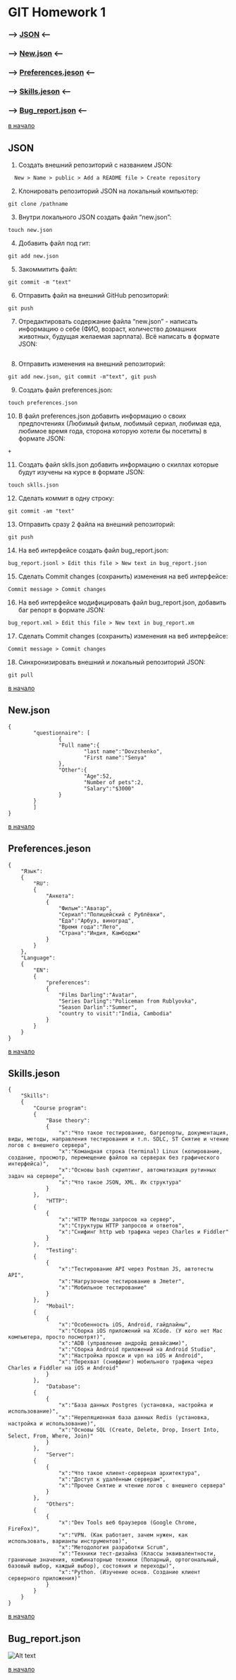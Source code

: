 <a id="go"></a>

# **GIT Homework 1**

### --> **[JSON](#JS)** <--

### --> **[New.json](#new.j)** <--

### --> **[Preferences.jeson](#preferences.j)** <--

### --> **[Skills.jeson](#skills.j)** <--

### --> **[Bug_report.json](#bug_report.j)** <--

<a id="JS"></a>

[в начало](#go)

## **JSON**


1.  Создать внешний репозиторий c названием JSON:

```
  New > Name > public > Add a README file > Create repository
```

2.  Клонировать репозиторий JSON на локальный компьютер:

```
git clone /pathname
```

3.  Внутри локального JSON создать файл “new.json”:

```
touch new.json
```

4.  Добавить файл под гит:

```
git add new.json
```

5.  Закоммитить файл:

```
git commit -m "text"
```

6.  Отправить файл на внешний GitHub репозиторий:

```
git push
```

7.  Отредактировать содержание файла “new.json” - написать информацию о себе (ФИО, возраст, количество домашних животных, будущая желаемая зарплата). Всё написать в формате JSON:

```

```

8.  Отправить изменения на внешний репозиторий:

```
git add new.json, git commit -m"text", git push
```

9.  Создать файл preferences.json:

```
touch preferences.json
```

10. В файл preferences.json добавить информацию о своих предпочтениях (Любимый фильм, любимый сериал, любимая еда, любимое время года, сторона которую хотели бы посетить) в формате JSON:

```
+
```

11. Создать файл sklls.json добавить информацию о скиллах которые будут изучены на курсе в формате JSON:

```
touch sklls.json
```

12. Сделать коммит в одну строку:

```
git commit -am "text"
```

13. Отправить сразу 2 файла на внешний репозиторий:

```
git push
```

14. На веб интерфейсе создать файл bug_report.json:

```
bug_report.jsonl > Edit this file > New text in bug_report.json
```

15. Сделать Commit changes (сохранить) изменения на веб интерфейсе:

```
Commit message > Commit changes
```

16. На веб интерфейсе модифицировать файл bug_report.json, добавить баг репорт в формате JSON:

```
bug_report.xml > Edit this file > New text in bug_report.xm
```

17. Сделать Commit changes (сохранить) изменения на веб интерфейсе:

```
Commit message > Commit changes
```

18. Синхронизировать внешний и локальный репозиторий JSON:

```
git pull
```

<a id="new.j"></a>

[в начало](#go)

## **New.json**

```
{
        "questionnaire": [
                {
                "Full name":{
                        "last name":"Dovzshenko",
                        "First name":"Senya"
                },
                "Other":{
                        "Age":52,
                        "Number of pets":2,
                        "Salary":"$3000"
                }
        }
        ]
}
```

<a id="preferences.j"></a>

[в начало](#go)

## **Preferences.jeson**

```
{
    "Язык":
    {
        "RU":
        {
            "Анкета":
            {
                "Фильм":"Аватар",
                "Сериал":"Полицейский с Рублёвки",
                "Еда":"Арбуз, виноград",
                "Время года":"Лето",
                "Страна":"Индия, Камбоджи"
            }
        }
    },
    "Language":
    {
        "EN":
        {
            "preferences":
            {
                "Films Darling":"Avatar",
                "Series Darling":"Policeman from Rublyovka",
                "Season Darlin":"Summer",
                "country to visit":"India, Cambodia"
            }
        }
    }
}
```

<a id="skills.j"></a>

[в начало](#go)

## **Skills.jeson**

```
{
    "Skills":
    {
        "Course program":
        {
            "Base theory":
            {
                "x":"Что такое тестирование, багрепорты, документация, виды, методы, направления тестирования и т.п. SDLC, ST Снятие и чтение логов c внешнего сервера",
                "x":"Командная строка (terminal) Linux (копирование, создание, просмотр, перемещение файлов на серверах без графического интерфейса)",
                "x":"Основы bash скриптинг, автоматизация рутинных задач на сервере",
                "x":"Что такое JSON, XML. Их структура"
            }
        },
            "HTTP":
        {
            {
                "x":"HTTP Методы запросов на сервер",
                "x":"Структуры HTTP запросов и ответов",
                "x":"Снифинг http web трафика через Charles и Fiddler"
            }
        },
            "Testing":
        {
            {
                "x":"Тестирование API через Postman JS, автотесты API",
                "x":"Нагрузочное тестирование в Jmeter",
                "x":"Мобильное тестирование"
            }
        },
            "Mobail":
        {
            {
                "x":"Особенность iOS, Android, гайдлайны",
                "x":"Сборка iOS приложений на XCode. (У кого нет Mac компьютера, просто посмотрят)",
                "x":"ADB (управление андройд девайсами)",
                "x":"Сборка Android приложений на Android Studio",
                "x":"Настройка прокси и vpn на iOS и Android",
                "x":"Перехват (сниффинг) мобильного трафика через Charles и Fiddler на iOS и Android"
            }
        },
            "Database":
        {
            {
                "x":"База данных Postgres (установка, настройка и использование)",
                "x":"Нереляционная база данных Redis (установка, настройка и использование)",
                "x":"Основы SQL (Create, Delete, Drop, Insert Into, Select, From, Where, Join)"
            }
        },
            "Server":
        {
            {
                "x":"Что такое клиент-серверная архитектура",
                "x":"Доступ к удалённым серверам",
                "x":"Прочее Снятие и чтение логов c внешнего сервера"
            }
        },
            "Others":
        {
            {
                "x":"Dev Tools веб браузеров (Google Chrome, FireFox)",
                "x":"VPN. (Как работает, зачем нужен, как использовать, варианты инструментов)",
                "x":"Методология разработки Scrum",
                "x":"Техники тест-дизайна (Классы эквивалентности, граничные значения, комбинаторные техники (Попарный, ортогональный, базовый выбор, каждый выбор), состояния и переходы)",
                "x":"Python. (Изучение основ. Создание клиент серверного приложения)"
            }
        }
    }
}

```

<a id="bug_report.j"></a>

[в начало](#go)

## **Bug_report.json**

![Alt text](image.png)

[в начало](#go)
